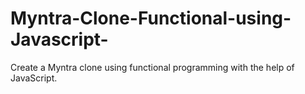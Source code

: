 # Myntra-Clone-Functional-using-Javascript-
Create a Myntra clone using functional programming with the help of JavaScript.

